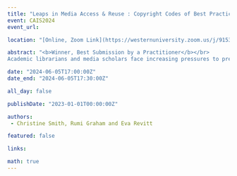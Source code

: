 ```yaml
---
title: "Leaps in Media Access & Reuse : Copyright Codes of Best Practice"
event: CAIS2024
event_url: 

location: "[Online, Zoom Link](https://westernuniversity.zoom.us/j/91531028175)"

abstract: "<b>Winner, Best Submission by a Practitioner</b></br>
Academic librarians and media scholars face increasing pressures to preserve, provide access to, and reuse media technology. Simultaneously, technological advances add complexities to assessing the applicability of fair dealing to unauthorized scholarly uses of copyright-protected content. To address these challenges, concerned members of these two communities have joined forces to create the Media Access and Copyright (MAC) Working Group. This session provides an overview of MAC’s structure and achievements as well as its current research project, the development of two codes of best practices aimed at supporting informed decision making in the application of fair dealing by scholars and practitioners."

date: "2024-06-05T17:00:00Z"
date_end: "2024-06-05T17:30:00Z"

all_day: false

publishDate: "2023-01-01T00:00:00Z"

authors:
 - Christine Smith, Rumi Graham and Eva Revitt

featured: false

links:

math: true
---
```



